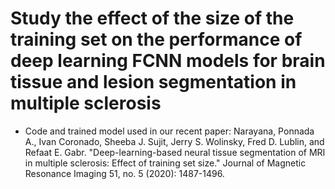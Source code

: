 # Study the effect of the size of the training set on the performance of deep learning FCNN models for brain tissue and lesion segmentation in multiple sclerosis

* Code and trained model used in our recent paper:
Narayana, Ponnada A., Ivan Coronado, Sheeba J. Sujit, Jerry S. Wolinsky, Fred D. Lublin, and Refaat E. Gabr. "Deep-learning-based neural tissue segmentation of MRI in multiple sclerosis: Effect of training set size." 
Journal of Magnetic Resonance Imaging 51, no. 5 (2020): 1487-1496.